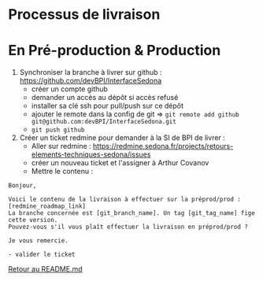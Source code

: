 Processus de livraison
=============

#  En Pré-production & Production

1. Synchroniser la branche à livrer sur github : https://github.com/devBPI/InterfaceSedona
    - créer un compte github
    - demander un accès au dépôt si accès refusé
    - installer sa clé ssh pour pull/push sur ce dépôt
    - ajouter le remote dans la config de git 
      => ```git remote add github git@github.com:devBPI/InterfaceSedona.git```
    - ```git push github```
2. Créer un ticket redmine pour demander à la SI de BPI de livrer : 
   - Aller sur redmine : https://redmine.sedona.fr/projects/retours-elements-techniques-sedona/issues
   - créer un nouveau ticket et l'assigner à Arthur Covanov
   - Mettre le contenu : 
```
Bonjour,

Voici le contenu de la livraison à effectuer sur la préprod/prod : [redmine_roadmap_link]
La branche concernée est [git_branch_name]. Un tag [git_tag_name] fige cette version.
Pouvez-vous s'il vous plaît effectuer la livraison en préprod/prod ?

Je vous remercie.
```
    - valider le ticket


[Retour au README.md](../README.md)

